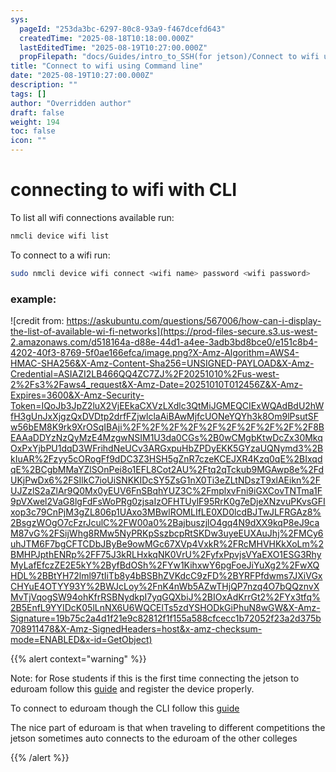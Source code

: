 ```yaml
---
sys:
  pageId: "253da3bc-6297-80c8-93a9-f467dcefd643"
  createdTime: "2025-08-18T10:18:00.000Z"
  lastEditedTime: "2025-08-19T10:27:00.000Z"
  propFilepath: "docs/Guides/intro_to_SSH(for jetson)/Connect to wifi using Command line.md"
title: "Connect to wifi using Command line"
date: "2025-08-19T10:27:00.000Z"
description: ""
tags: []
author: "Overridden author"
draft: false
weight: 194
toc: false
icon: ""
---
```


# connecting to wifi with CLI

To list all wifi connections available run:

```bash
nmcli device wifi list
```

To connect to a wifi run:

```bash
sudo nmcli device wifi connect <wifi name> password <wifi password>
```

### example:

![credit from: https://askubuntu.com/questions/567006/how-can-i-display-the-list-of-available-wi-fi-networks](https://prod-files-secure.s3.us-west-2.amazonaws.com/d518164a-d88e-44d1-a4ee-3adb3bd8bce0/e151c8b4-4202-40f3-8769-5f0ae166efca/image.png?X-Amz-Algorithm=AWS4-HMAC-SHA256&X-Amz-Content-Sha256=UNSIGNED-PAYLOAD&X-Amz-Credential=ASIAZI2LB466QQ4ZC7ZJ%2F20251010%2Fus-west-2%2Fs3%2Faws4_request&X-Amz-Date=20251010T012456Z&X-Amz-Expires=3600&X-Amz-Security-Token=IQoJb3JpZ2luX2VjEEkaCXVzLXdlc3QtMiJGMEQCIExWQAdBdU2hWfH3gUnJxXjgzQxDVDtp2drfFZjwlclaAiBAwMjfcUONeYQYh3k8Om9lPsutSFw56bEM8K9rk9XrOSqIBAji%2F%2F%2F%2F%2F%2F%2F%2F%2F%2F8BEAAaDDYzNzQyMzE4MzgwNSIM1U3da0CGs%2B0wCMgbKtwDcZx30MkqOxPxYjbPU1dqD3WFrihdNeUCv3ARGxpuHbZPDyEKK5GYzaUQNymd3%2BkIuAR%2Fzyy5cORogFf9dDC3Z3HSH5gZnR7czeKCEJXR4Kzq0qE%2BIxqdqE%2BCgbMMaYZlSOnPei8o1EFL8Cot2AU%2Ftq2qTckub9MGAwp8e%2FdUKjPwDx6%2FSIlkC7ioUiSNKKIDcSY5ZsG1nX0Ti3eZLtNDszT9xlAEikn%2FUJZzlS2aZlAr9Q0Mx0yEUV6FnSBqhYUZ3C%2FmplxvFni9iGXCovTNTma1F9pVXwel2VaG8lgFdFsWoPRg0zjsaIzOFHTUylF95RrK0g7eDjeXNzvuPKvsGFIxop3c79CnPjM3gZL806p1UAxo3MBwlROMLIfLE0XD0lcdBJTwJLFRGAz8%2BsgzWOgO7cFzrJculC%2FW00a0%2BajbuszjlO4gq4N9dXX9kqP8eJ9caM87vG%2FSijWhg8RMw5NyPRKpSszbcpRtSKDw3uyeEUXAuJhj%2FMCy6uhJTM6F7bgCFTCDbJByBe9owMGc67XVp4VxkR%2FRcMHVHKkXoLm%2BMHPJpthENRp%2FF75J3kRLHxkqNK0VrU%2FyfxPpvjsVYaEXO1ESG3RhyMyLafEfczZE2E5kY%2ByfBdOSh%2FYw1KihxwY6pgFoeJiYuXg2%2FwXQHDL%2BBtYH72lml97tIiTb8y4bBSBhZVKdcC9zFD%2BYRFPfdwms7JXiVGxCHYuE4OTYY93Y%2BWJcLoy%2FnK4nWb5AZwTHjQP7nzq4O7bQQznvXMvTjVqogSW94ohKfrRSBNydkpI7yqGQXbiJ%2BIOxAdKrrGt2%2FYx3tfq%2B5EnfL9YYIDcK05lLnNX6U6WQCElTs5zdYSHODkGiPhuN8wGW&X-Amz-Signature=19b75c2a4d1f21e9c82812f1f155a588cfcecc1b72052f23a2d375b708911478&X-Amz-SignedHeaders=host&x-amz-checksum-mode=ENABLED&x-id=GetObject)

{{% alert context="warning" %}}

Note: for Rose students if this is the first time connecting the jetson to eduroam follow this [guide](https://rose-hulman.microsoftcrmportals.com/knowledgebase/article/KA-01010/en-us) and register the device properly.

To connect to eduroam though the CLI follow this [guide](https://wiki.ritlug.com/eduroam/nmcli.html)

The nice part of eduroam is that when traveling to different competitions the jetson sometimes auto connects to the eduroam of the other colleges

{{% /alert %}}
